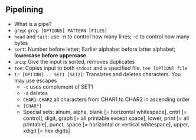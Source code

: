 ## Pipelining

- What is a pipe?
- `grep`: `grep [OPTIONS] PATTERN [FILES]`
- `head` and `tail`: use -n to control how many lines; -c to control how many bytes
- `sort`: Number before letter; Earlier alphabet before latter alphabet; **lowercase before uppercase**.
- `uniq`: Give the input is sorted, removes duplicates
- `tee`: Copies input to both `stdout` and a specified file. `tee [OPTION] file`
- `tr [OPTION]... SET1 [SET2]`: Translates and deletes characters. You may use escapes
    - `-c` uses complement of SET1
    - `-d` deletes
    - `CHAR1-CHAR2` all characters from CHAR1 to CHAR2 in ascending order
    - `[CHAR*]`
    - Special sets: alnum, alpha, blank [= horizontal whitespace], cntrl [= control], digit, graph [= all printable except space], lower, print [= all printable], punct, space [= horizontal or vertical whitespace], upper, xdigit [= hex digits]
